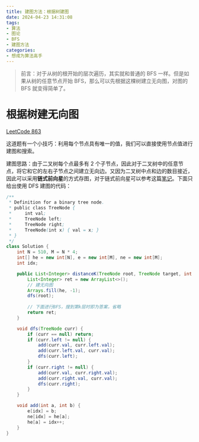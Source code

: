 ```yaml
---
title: 建图方法：根据树建图
date: 2024-04-23 14:31:08
tags:
- 算法
- 图论
- BFS
- 建图方法
categories:
- 想成为算法高手
---
```


> 前言：对于从树的根开始的层次遍历，其实就和普通的 BFS 一样。但是如果从树的任意节点开始 BFS，那么可以先根据这棵树建立无向图，对图的 BFS 就变得简单了。

# 根据树建无向图

[LeetCode 863](https://leetcode.cn/problems/all-nodes-distance-k-in-binary-tree/solutions/900270/gong-shui-san-xie-yi-ti-shuang-jie-jian-x6hak/?envType=study-plan-v2&envId=graph-theory)

这道题有一个小技巧：利用每个节点具有唯一的值，我们可以直接使用节点值进行建图和搜索。

建图思路：由于二叉树每个点最多有 2 个子节点，因此对于二叉树中的任意节点，将它和它的左右子节点之间建立无向边。又因为二叉树中点和边的数目接近，因此可以采用**链式前向星**的方式存图，对于链式前向星可以参考这篇[笔记](https://why41bg.github.io/blog/%E5%9B%BE%E8%AE%BA%E6%8B%93%E6%89%91%E6%8E%92%E5%BA%8F/)。下面只给出使用 DFS 建图的代码：

```java
/**
 * Definition for a binary tree node.
 * public class TreeNode {
 *     int val;
 *     TreeNode left;
 *     TreeNode right;
 *     TreeNode(int x) { val = x; }
 * }
 */
class Solution {
    int N = 510, M = N * 4;
    int[] he = new int[N], e = new int[M], ne = new int[M];
    int idx;

    public List<Integer> distanceK(TreeNode root, TreeNode target, int k) {
        List<Integer> ret = new ArrayList<>();
        // 建无向图
        Arrays.fill(he, -1);
        dfs(root);
        
        // 下面进行BFS，搜到第k层时即为答案，省略
        return ret;
    }

    void dfs(TreeNode curr) {
        if (curr == null) return;
        if (curr.left != null) {
            add(curr.val, curr.left.val);
            add(curr.left.val, curr.val);
            dfs(curr.left);
        }
        if (curr.right != null) {
            add(curr.val, curr.right.val);
            add(curr.right.val, curr.val);
            dfs(curr.right);
        }
    }

    void add(int a, int b) {
        e[idx] = b;
        ne[idx] = he[a];
        he[a] = idx++;
    }
}
```

